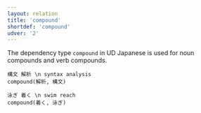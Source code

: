 ```yaml
---
layout: relation
title: 'compound'
shortdef: 'compound'
udver: '2'
---
```


The dependency type `compound` in UD Japanese is used for noun compounds and verb compounds.

~~~ sdparse
構文 解析 \n syntax analysis
compound(解析, 構文)
~~~

~~~ sdparse
泳ぎ 着く \n swim reach
compound(着く, 泳ぎ)
~~~

<!-- Interlanguage links updated Ne 5. května 2024, 18:20:54 CEST -->
